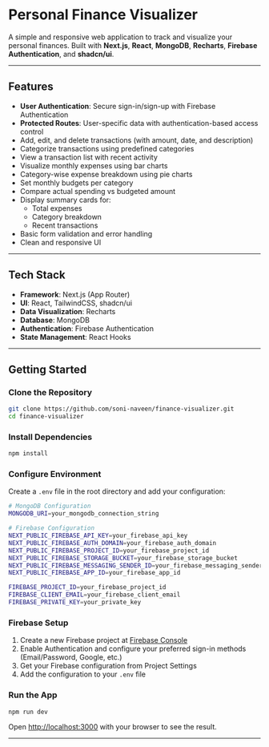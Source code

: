 # Personal Finance Visualizer
A simple and responsive web application to track and visualize your personal finances. Built with **Next.js**, **React**, **MongoDB**, **Recharts**, **Firebase Authentication**, and **shadcn/ui**.

---

## Features
- **User Authentication**: Secure sign-in/sign-up with Firebase Authentication
- **Protected Routes**: User-specific data with authentication-based access control
- Add, edit, and delete transactions (with amount, date, and description)
- Categorize transactions using predefined categories
- View a transaction list with recent activity
- Visualize monthly expenses using bar charts
- Category-wise expense breakdown using pie charts
- Set monthly budgets per category
- Compare actual spending vs budgeted amount
- Display summary cards for:
  - Total expenses
  - Category breakdown
  - Recent transactions
- Basic form validation and error handling
- Clean and responsive UI

---

## Tech Stack
- **Framework**: Next.js (App Router)
- **UI**: React, TailwindCSS, shadcn/ui
- **Data Visualization**: Recharts
- **Database**: MongoDB
- **Authentication**: Firebase Authentication
- **State Management**: React Hooks

---

## Getting Started

### Clone the Repository
```bash
git clone https://github.com/soni-naveen/finance-visualizer.git
cd finance-visualizer
```

### Install Dependencies
```bash
npm install
```

### Configure Environment
Create a `.env` file in the root directory and add your configuration:

```bash
# MongoDB Configuration
MONGODB_URI=your_mongodb_connection_string

# Firebase Configuration
NEXT_PUBLIC_FIREBASE_API_KEY=your_firebase_api_key
NEXT_PUBLIC_FIREBASE_AUTH_DOMAIN=your_firebase_auth_domain
NEXT_PUBLIC_FIREBASE_PROJECT_ID=your_firebase_project_id
NEXT_PUBLIC_FIREBASE_STORAGE_BUCKET=your_firebase_storage_bucket
NEXT_PUBLIC_FIREBASE_MESSAGING_SENDER_ID=your_firebase_messaging_sender_id
NEXT_PUBLIC_FIREBASE_APP_ID=your_firebase_app_id

FIREBASE_PROJECT_ID=your_firebase_project_id
FIREBASE_CLIENT_EMAIL=your_firebase_client_email
FIREBASE_PRIVATE_KEY=your_private_key
```

### Firebase Setup
1. Create a new Firebase project at [Firebase Console](https://console.firebase.google.com/)
2. Enable Authentication and configure your preferred sign-in methods (Email/Password, Google, etc.)
3. Get your Firebase configuration from Project Settings
4. Add the configuration to your `.env` file

### Run the App
```bash
npm run dev
```

Open [http://localhost:3000](http://localhost:3000) with your browser to see the result.

---
